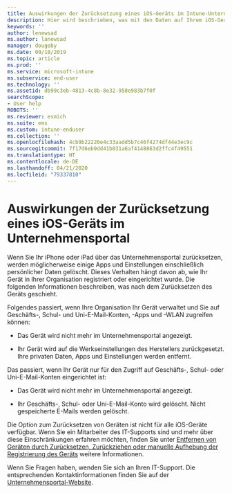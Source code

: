 ```yaml
---
title: Auswirkungen der Zurücksetzung eines iOS-Geräts im Intune-Unternehmensportal | Microsoft-Dokumentation
description: Hier wird beschrieben, was mit den Daten auf Ihrem iOS-Gerät geschieht, nachdem Sie es im Intune-Unternehmensportal zurückgesetzt haben.
keywords: ''
author: lenewsad
ms.author: lanewsad
manager: dougeby
ms.date: 09/18/2019
ms.topic: article
ms.prod: ''
ms.service: microsoft-intune
ms.subservice: end-user
ms.technology: ''
ms.assetid: db99c3eb-4813-4c8b-8e32-958e983b7f0f
searchScope:
- User help
ROBOTS: ''
ms.reviewer: esmich
ms.suite: ems
ms.custom: intune-enduser
ms.collection: ''
ms.openlocfilehash: 4cb9b22220e4c33aadd5b7c46f4274df44e3ec9c
ms.sourcegitcommit: 7f17d6eb9dd41b031a6af4148863d2ffc4f49551
ms.translationtype: HT
ms.contentlocale: de-DE
ms.lasthandoff: 04/21/2020
ms.locfileid: "79337810"
---
```

# <a name="effects-of-company-portal-ios-device-reset"></a>Auswirkungen der Zurücksetzung eines iOS-Geräts im Unternehmensportal 

Wenn Sie Ihr iPhone oder iPad über das Unternehmensportal zurücksetzen, werden möglicherweise einige Apps und Einstellungen einschließlich persönlicher Daten gelöscht. Dieses Verhalten hängt davon ab, wie Ihr Gerät in Ihrer Organisation registriert oder eingerichtet wurde. Die folgenden Informationen beschreiben, was nach dem Zurücksetzen des Geräts geschieht.  

Folgendes passiert, wenn Ihre Organisation Ihr Gerät verwaltet und Sie auf Geschäfts-, Schul- und Uni-E-Mail-Konten, -Apps und -WLAN zugreifen können:

- Das Gerät wird nicht mehr im Unternehmensportal angezeigt.  

- Ihr Gerät wird auf die Werkseinstellungen des Herstellers zurückgesetzt. Ihre privaten Daten, Apps und Einstellungen werden entfernt.

Das passiert, wenn Ihr Gerät nur für den Zugriff auf Geschäfts-, Schul- oder Uni-E-Mail-Konten eingerichtet ist:

- Das Gerät wird nicht mehr im Unternehmensportal angezeigt.  

- Ihr Geschäfts-, Schul- oder Uni-E-Mail-Konto wird gelöscht. Nicht gespeicherte E-Mails werden gelöscht.   

Die Option zum Zurücksetzen von Geräten ist nicht für alle iOS-Geräte verfügbar. Wenn Sie ein Mitarbeiter des IT-Supports sind und mehr über diese Einschränkungen erfahren möchten, finden Sie unter [Entfernen von Geräten durch Zurücksetzen, Zurückziehen oder manuelle Aufhebung der Registrierung des Geräts](https://docs.microsoft.com/intune/devices-wipe) weitere Informationen.  

Wenn Sie Fragen haben, wenden Sie sich an Ihren IT-Support. Die entsprechenden Kontaktinformationen finden Sie auf der [Unternehmensportal-Website](https://go.microsoft.com/fwlink/?linkid=2010980).
